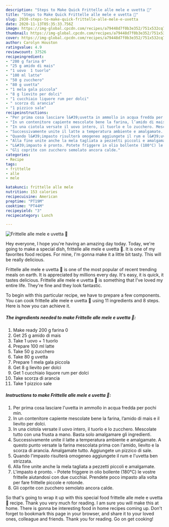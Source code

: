 ```yaml
---
description: "Steps to Make Quick Frittelle alle mele e uvetta 🎉"
title: "Steps to Make Quick Frittelle alle mele e uvetta 🎉"
slug: 2930-steps-to-make-quick-frittelle-alle-mele-e-uvetta
date: 2020-11-13T05:35:33.756Z
image: https://img-global.cpcdn.com/recipes/a79448d7f0b3e352/751x532cq70/frittelle-alle-mele-e-uvetta-🎉-recipe-main-photo.jpg
thumbnail: https://img-global.cpcdn.com/recipes/a79448d7f0b3e352/751x532cq70/frittelle-alle-mele-e-uvetta-🎉-recipe-main-photo.jpg
cover: https://img-global.cpcdn.com/recipes/a79448d7f0b3e352/751x532cq70/frittelle-alle-mele-e-uvetta-🎉-recipe-main-photo.jpg
author: Carolyn Houston
ratingvalue: 4.9
reviewcount: 37526
recipeingredient:
- "200 g farina 0"
- "25 g amido di mais"
- "1 uovo  1 tuorlo"
- "100 ml latte"
- "50 g zucchero"
- "80 g uvetta"
- "1 mela gala piccola"
- "8 g lievito per dolci"
- "1 cucchiaio liquore rum per dolci"
- " scorza di arancia"
- "1 pizzico sale"
recipeinstructions:
- "Per prima cosa lasciare l&#39;uvetta in ammollo in acqua fredda per pochi min."
- "In un contenitore capiente mescolate bene la farina, l’amido di mais e il lievito per dolci."
- "In una ciotola versate il uovo intero, il tuorlo e lo zucchero. Mescolate tutto con una frusta a mano. Basta solo amalgamare gli ingredienti."
- "Successivamente unite il latte a temperatura ambiente e amalgamate. A questo punto versate la farina mescolata prima con l&#39;amido, lievito e la scorza di arancia. Amalgamate tutto. Aggiungete un pizzico di sale."
- "Quando l&#39;impasto risulterà omogeneo aggiungete il rum e l&#39;uvetta ben strizzata."
- "Alla fine unite anche la mela tagliata a pezzetti piccoli e amalgamate."
- "L&#39;impasto è pronto. Potete friggere in olio bollente (180°C) le vostre frittelle aiutandosi con due cucchiai. Prendete poco impasto alla volta per fare frittelle piccole e rotonde."
- "Gli coprite con zucchero semolato ancora calde."
categories:
- Recipe
tags:
- frittelle
- alle
- mele

katakunci: frittelle alle mele 
nutrition: 153 calories
recipecuisine: American
preptime: "PT19M"
cooktime: "PT44M"
recipeyield: "3"
recipecategory: Lunch

---
```



![Frittelle alle mele e uvetta 🎉](https://img-global.cpcdn.com/recipes/a79448d7f0b3e352/751x532cq70/frittelle-alle-mele-e-uvetta-🎉-recipe-main-photo.jpg)

Hey everyone, I hope you're having an amazing day today. Today, we're going to make a special dish, frittelle alle mele e uvetta 🎉. It is one of my favorites food recipes. For mine, I'm gonna make it a little bit tasty. This will be really delicious.



Frittelle alle mele e uvetta 🎉 is one of the most popular of recent trending meals on earth. It is appreciated by millions every day. It's easy, it is quick, it tastes delicious. Frittelle alle mele e uvetta 🎉 is something that I've loved my entire life. They're fine and they look fantastic.


To begin with this particular recipe, we have to prepare a few components. You can cook frittelle alle mele e uvetta 🎉 using 11 ingredients and 8 steps. Here is how you can achieve it.

<!--inarticleads1-->

##### The ingredients needed to make Frittelle alle mele e uvetta 🎉:

1. Make ready 200 g farina 0
1. Get 25 g amido di mais
1. Take 1 uovo + 1 tuorlo
1. Prepare 100 ml latte
1. Take 50 g zucchero
1. Take 80 g uvetta
1. Prepare 1 mela gala piccola
1. Get 8 g lievito per dolci
1. Get 1 cucchiaio liquore rum per dolci
1. Take  scorza di arancia
1. Take 1 pizzico sale




<!--inarticleads2-->

##### Instructions to make Frittelle alle mele e uvetta 🎉:

1. Per prima cosa lasciare l&#39;uvetta in ammollo in acqua fredda per pochi min.
1. In un contenitore capiente mescolate bene la farina, l’amido di mais e il lievito per dolci.
1. In una ciotola versate il uovo intero, il tuorlo e lo zucchero. Mescolate tutto con una frusta a mano. Basta solo amalgamare gli ingredienti.
1. Successivamente unite il latte a temperatura ambiente e amalgamate. A questo punto versate la farina mescolata prima con l&#39;amido, lievito e la scorza di arancia. Amalgamate tutto. Aggiungete un pizzico di sale.
1. Quando l&#39;impasto risulterà omogeneo aggiungete il rum e l&#39;uvetta ben strizzata.
1. Alla fine unite anche la mela tagliata a pezzetti piccoli e amalgamate.
1. L&#39;impasto è pronto. - Potete friggere in olio bollente (180°C) le vostre frittelle aiutandosi con due cucchiai. Prendete poco impasto alla volta per fare frittelle piccole e rotonde.
1. Gli coprite con zucchero semolato ancora calde.




So that's going to wrap it up with this special food frittelle alle mele e uvetta 🎉 recipe. Thank you very much for reading. I am sure you will make this at home. There is gonna be interesting food in home recipes coming up. Don't forget to bookmark this page in your browser, and share it to your loved ones, colleague and friends. Thank you for reading. Go on get cooking!
